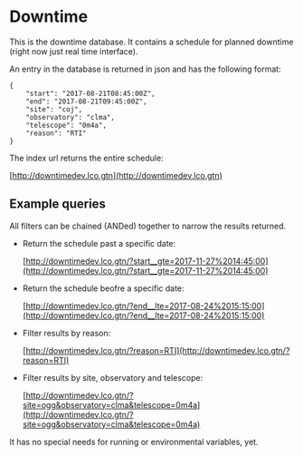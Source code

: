 # Downtime

This is the downtime database. It contains a schedule for planned downtime (right now just real time interface).

An entry in the database is returned in json and has the following format:

    {
        "start": "2017-08-21T08:45:00Z",
        "end": "2017-08-21T09:45:00Z",
        "site": "coj",
        "observatory": "clma",
        "telescope": "0m4a",
        "reason": "RTI"
    }

The index url returns the entire schedule:

[http://downtimedev.lco.gtn](http://downtimedev.lco.gtn)

## Example queries

All filters can be chained (ANDed) together to narrow the results returned.

* Return the schedule past a specific date:

    [http://downtimedev.lco.gtn/?start__gte=2017-11-27%2014:45:00](http://downtimedev.lco.gtn/?start__gte=2017-11-27%2014:45:00)

* Return the schedule beofre a specific date:

    [http://downtimedev.lco.gtn/?end__lte=2017-08-24%2015:15:00](http://downtimedev.lco.gtn/?end__lte=2017-08-24%2015:15:00)

* Filter results by reason:

    [http://downtimedev.lco.gtn/?reason=RTI](http://downtimedev.lco.gtn/?reason=RTI)

* Filter results by site, observatory and telescope:

    [http://downtimedev.lco.gtn/?site=ogg&observatory=clma&telescope=0m4a](http://downtimedev.lco.gtn/?site=ogg&observatory=clma&telescope=0m4a)

It has no special needs for running or environmental variables, yet.
